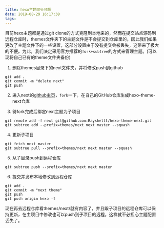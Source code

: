 ```yaml
---
title: hexo主题同步问题
date: 2019-08-29 16:17:38
tags:
---
```


目前hexo主题都是通过git clone的方式克隆到本地来的，然而在提交站点源码到远程仓库时，themes文件夹下的主题文件是不会提交到仓库里的，因此我们如果更改了主题文件下的一些设置，这部分设置由于没有提交会被丢失，这带来了极大的不便。为此，我们决定采用官方推荐的`fork+subtree`的方式来管理主题。(可以现将自己已有的theme文件夹备份)

1. 删除themes目录下的next文件夹，并将修改push到github
``` git
git add .
git commit -m "delete next"
git push
```
2. 进入next的[github主页](https://github.com/iissnan/hexo-theme-next)，`fork`一下，在自己的GitHub仓库生成hexo-theme-next仓库

3. 待fork完成后绑定next主题为子项目
``` git
git remote add -f next git@github.com:Rayshelll/hexo-theme-next.git
git subtree add --prefix=themes/next next master --squash
```

4. 更新子项目
``` git
git fetch next master
git subtree pull --prefix=themes/next next master --squash
```

5. 从子目录push到远程仓库  
``` git
git subtree push --prefix=themes/next next master
```

6. 提交并发布本地修改到远程仓库
``` git
git add .
git commit -m "next theme"
git push
git push origin hexo -f
```
现在再去远程仓库看themes/next/就有内容了，并且跟子项目的远程仓库可以保持更新，在主项目中修改也可以push到子项目的远程。这样就不必担心主题配置丢失了。